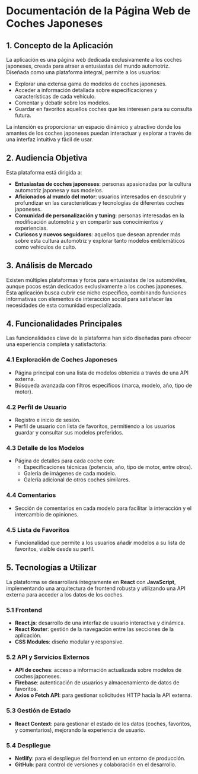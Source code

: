 # Documentación de la Página Web de Coches Japoneses

## 1. Concepto de la Aplicación
La aplicación es una página web dedicada exclusivamente a los coches japoneses, creada para atraer a entusiastas del mundo automotriz. Diseñada como una plataforma integral, permite a los usuarios:
- Explorar una extensa gama de modelos de coches japoneses.
- Acceder a información detallada sobre especificaciones y características de cada vehículo.
- Comentar y debatir sobre los modelos.
- Guardar en favoritos aquellos coches que les interesen para su consulta futura.

La intención es proporcionar un espacio dinámico y atractivo donde los amantes de los coches japoneses puedan interactuar y explorar a través de una interfaz intuitiva y fácil de usar.

## 2. Audiencia Objetiva
Esta plataforma está dirigida a:
- **Entusiastas de coches japoneses**: personas apasionadas por la cultura automotriz japonesa y sus modelos.
- **Aficionados al mundo del motor**: usuarios interesados en descubrir y profundizar en las características y tecnologías de diferentes coches japoneses.
- **Comunidad de personalización y tuning**: personas interesadas en la modificación automotriz y en compartir sus conocimientos y experiencias.
- **Curiosos y nuevos seguidores**: aquellos que desean aprender más sobre esta cultura automotriz y explorar tanto modelos emblemáticos como vehículos de culto.

## 3. Análisis de Mercado
Existen múltiples plataformas y foros para entusiastas de los automóviles, aunque pocos están dedicados exclusivamente a los coches japoneses. Esta aplicación busca cubrir ese nicho específico, combinando funciones informativas con elementos de interacción social para satisfacer las necesidades de esta comunidad especializada.

## 4. Funcionalidades Principales
Las funcionalidades clave de la plataforma han sido diseñadas para ofrecer una experiencia completa y satisfactoria:

### 4.1 Exploración de Coches Japoneses
- Página principal con una lista de modelos obtenida a través de una API externa.
- Búsqueda avanzada con filtros específicos (marca, modelo, año, tipo de motor).

### 4.2 Perfil de Usuario
- Registro e inicio de sesión.
- Perfil de usuario con lista de favoritos, permitiendo a los usuarios guardar y consultar sus modelos preferidos.

### 4.3 Detalle de los Modelos
- Página de detalles para cada coche con:
  - Especificaciones técnicas (potencia, año, tipo de motor, entre otros).
  - Galería de imágenes de cada modelo.
  - Galería adicional de otros coches similares.

### 4.4 Comentarios
- Sección de comentarios en cada modelo para facilitar la interacción y el intercambio de opiniones.

### 4.5 Lista de Favoritos
- Funcionalidad que permite a los usuarios añadir modelos a su lista de favoritos, visible desde su perfil.

## 5. Tecnologías a Utilizar
La plataforma se desarrollará íntegramente en **React** con **JavaScript**, implementando una arquitectura de frontend robusta y utilizando una API externa para acceder a los datos de los coches.

### 5.1 Frontend
- **React.js**: desarrollo de una interfaz de usuario interactiva y dinámica.
- **React Router**: gestión de la navegación entre las secciones de la aplicación.
- **CSS Modules**: diseño modular y responsive.

### 5.2 API y Servicios Externos
- **API de coches**: acceso a información actualizada sobre modelos de coches japoneses.
- **Firebase**: autenticación de usuarios y almacenamiento de datos de favoritos.
- **Axios o Fetch API**: para gestionar solicitudes HTTP hacia la API externa.

### 5.3 Gestión de Estado
- **React Context**: para gestionar el estado de los datos (coches, favoritos, y comentarios), mejorando la experiencia de usuario.

### 5.4 Despliegue
- **Netlify**: para el despliegue del frontend en un entorno de producción.
- **GitHub**: para control de versiones y colaboración en el desarrollo.

